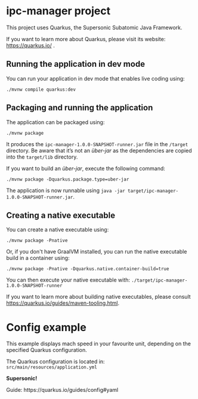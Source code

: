 # ipc-manager project

This project uses Quarkus, the Supersonic Subatomic Java Framework.

If you want to learn more about Quarkus, please visit its website: https://quarkus.io/ .

## Running the application in dev mode

You can run your application in dev mode that enables live coding using:
```shell script
./mvnw compile quarkus:dev
```

## Packaging and running the application

The application can be packaged using:
```shell script
./mvnw package
```
It produces the `ipc-manager-1.0.0-SNAPSHOT-runner.jar` file in the `/target` directory.
Be aware that it’s not an _über-jar_ as the dependencies are copied into the `target/lib` directory.

If you want to build an _über-jar_, execute the following command:
```shell script
./mvnw package -Dquarkus.package.type=uber-jar
```

The application is now runnable using `java -jar target/ipc-manager-1.0.0-SNAPSHOT-runner.jar`.

## Creating a native executable

You can create a native executable using: 
```shell script
./mvnw package -Pnative
```

Or, if you don't have GraalVM installed, you can run the native executable build in a container using: 
```shell script
./mvnw package -Pnative -Dquarkus.native.container-build=true
```

You can then execute your native executable with: `./target/ipc-manager-1.0.0-SNAPSHOT-runner`

If you want to learn more about building native executables, please consult https://quarkus.io/guides/maven-tooling.html.

# Config example

<p>This example displays mach speed in your favourite unit, depending on the specified Quarkus configuration.</p>
<p>The Quarkus configuration is located in: <code>src/main/resources/application.yml</code></p>
<p><b>Supersonic!</b></p>
Guide: https://quarkus.io/guides/config#yaml
